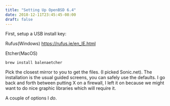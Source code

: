 ```yaml
---
title: "Setting Up OpenBSD 6.4"
date: 2018-12-11T23:45:45-08:00
draft: false
---
```

First, setup a USB install key:

Rufus(Windows)
https://rufus.ie/en_IE.html

Etcher(MacOS)
```
brew install balenaetcher
```

Pick the closest mirror to you to get the files. (I picked Sonic.net).
The installation is the usual guided screens, you can safely use the defaults.
I go back and forth between putting X on a firewall, I left it on because
we might want to do nice graphic libraries which will require it.

A couple of options I *do*.
